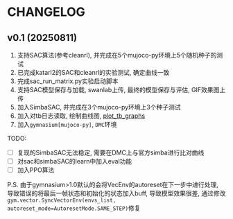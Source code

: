 # CHANGELOG
## v0.1 (20250811)
1. 支持SAC算法(参考cleanrl), 并完成在5个mujoco-py环境上5个随机种子的测试
2. 已完成katarl2的SAC和cleanrl的实验测试, 确定曲线一致
3. 完成sac_run_matrix.py实验启动脚本
4. 支持SAC模型保存与加载, swanlab上传, 最终的模型保存与评估, GIF效果图上传
5. 加入SimbaSAC, 并完成在3个mujoco-py环境上3个种子测试
6. 加入对tb日志读取, 绘制曲线图, [plot_tb_graphs](./demos/common/plot_tb_graphs.py)
7. 加入`gymnasium[mujoco-py]`, `DMC`环境

TODO:
- [ ] 复现的SimbaSAC无法稳定, 需要在DMC上与官方simba进行比对曲线
- [ ] 对sac和simbaSAC的learn中加入eval功能
- [ ] 加入PPO算法

P.S. 由于gymnasium>1.0默认的会将VecEnv的autoreset在下一步中进行处理, 导致错误的将最后一帧状态和初始化的状态加入buff, 导致模型效果很差, 通过修改`gym.vector.SyncVectorEnv(envs_list, autoreset_mode=AutoresetMode.SAME_STEP)`修复
